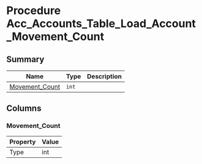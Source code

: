 # Procedure Acc_Accounts_Table_Load_Account_Movement_Count


## Summary

| Name | Type | Description |
| - | - | --- |
|[Movement_Count](#movement_count)|`int` ||

## Columns

### Movement_Count

| Property | Value |
| - | - |
|Type|int|


